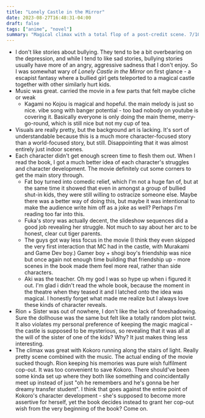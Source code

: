 ```yaml
---
title: "Lonely Castle in the Mirror"
date: 2023-08-27T16:48:31-04:00
draft: false
tags: ["anime", "novel"]
summary: "Magical climax with a total flop of a post-credit scene. 7/10"
---
```


- I don't like stories about bullying. They tend to be a bit overbearing on the depression, and while I tend to like sad stories, bullying stories usually have more of an angry, aggressive sadness that I don't enjoy. So I was somewhat wary of *Lonely Castle in the Mirror* on first glance - a escapist fantasy where a bullied girl gets teleported to a magical castle together with other similarly hurt kids.
- Music was great. carried the movie in a few parts that felt maybe cliche or weak
	- Kagami no Kojou is magical and hopeful. the main melody is just so nice. vibe song with banger potential - too bad nobody on youtube is covering it. Basically everyone is only doing the main theme, merry-go-round, which is still nice but not my cup of tea.
- Visuals are really pretty, but the background art is lacking. It's sort of understandable because this is a much more character-focused story than a world-focused story, but still. Disappointing that it was almost entirely just indoor scenes.
- Each character didn't get enough screen time to flesh them out. When I read the book, I got a much better idea of each character's struggles and character development. The movie definitely cut some corners to get the main story through.
	- Fat boy turned into comedic relief, which I'm not a huge fan of, but at the same time it showed that even in amongst a group of bullied shut-in kids, they were still willing to ostracize someone else. Maybe there was a better way of doing this, but maybe it was intentional to make the audience write him off as a joke as well? Perhaps I'm reading too far into this.
	- Fuka's story was actually decent, the slideshow sequences did a good job revealing her struggle. Not much to say about her arc to be honest, clear cut tiger parents.
	- The guys got way less focus in the movie (I think they even skipped the very first interaction that MC had in the castle, with Murakami and Game Dev boy.) Gamer boy + shogi boy's friendship was nice but once again not enough time building that friendship up - more scenes in the book made them feel more real, rather than side characters.
	- Aki was the teacher. Oh my god I was so hype up when i figured it out. I'm glad i didn't read the whole book, because the moment in the theatre when they teased it and I latched onto the idea was magical. I honestly forget what made me realize but I always love these kinds of character reveals.
- Rion + Sister was out of nowhere, I don't like the lack of foreshadowing. Sure the dollhouse was the same but felt like a totally random plot twist. It also violates my personal preference of keeping the magic magical - the castle is supposed to be mysterious, so revealing that it was all at the will of the sister of one of the kids? Why? It just makes thing less interesting.
- The climax was great with Kokoro running along the stairs of light. Really pretty scene combined with the music. The actual ending of the movie sucked though. Rion keeping his memories was pure wish fulfilment cop-out. It was too convenient to save Kokoro. There should've been some kinda set up where they both like something and coincidentally meet up instead of just "oh he remembers and he's gonna be her dreamy transfer student". I think that goes against the entire point of Kokoro's character development - she's supposed to become more assertive for herself, yet the book decides instead to grant her cop-out wish from the very beginning of the book? Come on.